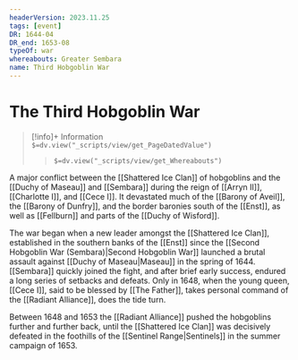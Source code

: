 ```yaml
---
headerVersion: 2023.11.25
tags: [event]
DR: 1644-04
DR_end: 1653-08
typeOf: war
whereabouts: Greater Sembara
name: Third Hobgoblin War
---
```

# The Third Hobgoblin War
>[!info]+ Information  
> `$=dv.view("_scripts/view/get_PageDatedValue")`  
>> `$=dv.view("_scripts/view/get_Whereabouts")`

A major conflict between the [[Shattered Ice Clan]] of hobgoblins and the [[Duchy of Maseau]] and [[Sembara]] during the reign of [[Arryn II]], [[Charlotte I]], and [[Cece I]]. It devastated much of the [[Barony of Aveil]], the [[Barony of Dunfry]], and the border baronies south of the [[Enst]], as well as [[Fellburn]] and parts of the [[Duchy of Wisford]]. 

The war began when a new leader amongst the [[Shattered Ice Clan]], established in the southern banks of the [[Enst]] since the [[Second Hobgoblin War (Sembara)|Second Hobgoblin War]] launched a brutal assault against [[Duchy of Maseau|Maseau]] in the spring of 1644. [[Sembara]] quickly joined the fight, and after brief early success, endured a long series of setbacks and defeats. Only in 1648, when the young queen, [[Cece I]], said to be blessed by [[The Father]], takes personal command of the [[Radiant Alliance]], does the tide turn.

Between 1648 and 1653 the [[Radiant Alliance]] pushed the hobgoblins further and further back, until the [[Shattered Ice Clan]] was decisively defeated in the foothills of the [[Sentinel Range|Sentinels]] in the summer campaign of 1653. 